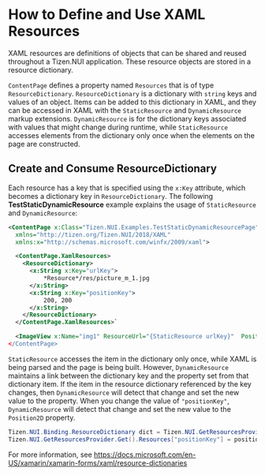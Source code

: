 # How to Define and Use XAML Resources

XAML resources are definitions of objects that can be shared and reused throughout a Tizen.NUI application. These resource objects are stored in a resource dictionary.

`ContentPage` defines a property named `Resources` that is of type `ResourceDictionary`. `ResourceDictionary` is a dictionary with `string` keys and values of an object. Items can be added to this dictionary in XAML, and they can be accessed in XAML with the `StaticResource` and `DynamicResource` markup extensions.
`DynamicResource` is for the dictionary keys associated with values that might change during runtime, while `StaticResource` accesses elements from the dictionary only once when the elements on the page are constructed.
 
## Create and Consume ResourceDictionary

Each resource has a key that is specified using the `x:Key` attribute, which becomes a dictionary key in `ResourceDictionary`.
The following **TestStaticDynamicResource** example explains the usage of `StaticResource` and `DynamicResource`:

```xml
<ContentPage x:Class="Tizen.NUI.Examples.TestStaticDynamicResourcePage"
  xmlns="http://tizen.org/Tizen.NUI/2018/XAML"
  xmlns:x="http://schemas.microsoft.com/winfx/2009/xaml">

  <ContentPage.XamlResources>
    <ResourceDictionary>
      <x:String x:Key="urlKey">
          *Resource*/res/picture_m_1.jpg
      </x:String>
      <x:String x:Key="positionKey">
          200, 200
      </x:String>
    </ResourceDictionary>
  </ContentPage.XamlResources>`

  <ImageView x:Name="img1" ResourceUrl="{StaticResource urlKey}"  Position2D="{DynamicResource positionKey}/>
</ContentPage>
```

`StaticResource` accesses the item in the dictionary only once, while XAML is being parsed and the page is being built. However, `DynamicResource` maintains a link between the dictionary key and the property set from that dictionary item. If the item in the resource dictionary referenced by the key changes, then `DynamicResource` will detect that change and set the new value to the property.
When you change the value of `"positionKey"`, `DynamicResource` will detect that change and set the new value to the `Position2D` property.

```csharp
Tizen.NUI.Binding.ResourceDictionary dict = Tizen.NUI.GetResourcesProvider.Get().Resources;
Tizen.NUI.GetResourcesProvider.Get().Resources["positionKey"] = positionX.ToString() + "," + positionY.ToString();
```

For more information, see https://docs.microsoft.com/en-US/xamarin/xamarin-forms/xaml/resource-dictionaries

